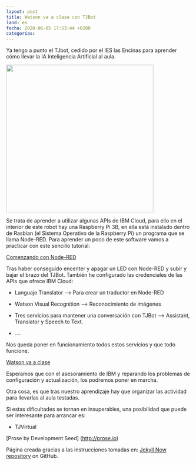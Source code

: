 ```yaml
---
layout: post
title: Watson va a clase con TJBot
land: es
fecha: 2020-06-05 17:53:44 +0200
categorías:
---
```

Ya tengo a punto el TJbot, cedido por el IES las Encinas para aprender cómo llevar la IA  Inteligencia  Artificial al aula.

<img src="/images/TJBot.jpg" width="400" align="center">

Se trata de aprender a utilizar algunas APIs de IBM Cloud, para ello en el interior de este robot hay una Raspberry Pi 3B, en ella está instalado dentro de Rasbian (el Sistema Operativo de la Raspberry Pi) un programa que se llama Node-RED. 
Para aprender un poco de este software vamos a practicar con este sencillo tutorial:

[Comenzando con Node-RED](https://projects.raspberrypi.org/en/projects/getting-started-with-node-red)

Tras haber conseguido encenter y apagar un LED con Node-RED y subir y bajar el brazo del TJBot. 
También he configurado las credenciales de las APIs que ofrece IBM Cloud: 

- Languaje Translator --> Para crear un traductor en Node-RED 

- Watson Visual Recognition --> Reconocimiento de imágenes 

- Tres servicios para mantener una conversación con TJBot -->  Assistant, Translator y Speech to Text. 
- ....

Nos queda poner en funcionamiento todos estos servicios y que todo funcione.

[Watson va a clase](https://www.watsonvaaclase.es/)

Esperamos que con el asesoramiento de IBM y reparando los problemas de configuración y actualización, los podremos poner en marcha. 

Otra cosa, es que tras nuestro aprendizaje hay que organizar las actividad para llevarlas al aula testadas. 

Si estas dificultades se tornan en insuperables, una posibilidad que puede ser interesante para arrancar es: 

- TJVirtual



[Prose by Development Seed] (http://prose.io)

Página creada gracias a las instrucciones tomadas en: [Jekyll Now repository](https://github.com/barryclark/jekyll-now) on GitHub.
